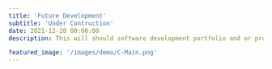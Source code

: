 ```yaml
---
title: 'Future Development'
subtitle: 'Under Contruction'
date: 2021-12-20 00:00:00
description: This will should software development portfolio and or projects

featured_image: '/images/demo/C-Main.png'
---
```

